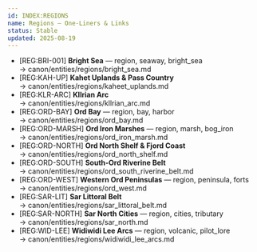 ```yaml
---
id: INDEX:REGIONS
name: Regions — One-Liners & Links
status: Stable
updated: 2025-08-19
---
```


- [REG:BRI-001] **Bright Sea** — region, seaway, bright_sea  
  → canon/entities/regions/bright_sea.md
- [REG:KAH-UP] **Kahet Uplands & Pass Country**  
  → canon/entities/regions/kaheet_uplands.md
- [REG:KLR-ARC] **Kllrian Arc**  
  → canon/entities/regions/kllrian_arc.md
- [REG:ORD-BAY] **Ord Bay** — region, bay, harbor  
  → canon/entities/regions/ord_bay.md
- [REG:ORD-MARSH] **Ord Iron Marshes** — region, marsh, bog_iron  
  → canon/entities/regions/ord_iron_marsh.md
- [REG:ORD-NORTH] **Ord North Shelf & Fjord Coast**  
  → canon/entities/regions/ord_north_shelf.md
- [REG:ORD-SOUTH] **South-Ord Riverine Belt**  
  → canon/entities/regions/ord_south_riverine_belt.md
- [REG:ORD-WEST] **Western Ord Peninsulas** — region, peninsula, forts  
  → canon/entities/regions/ord_west.md
- [REG:SAR-LIT] **Sar Littoral Belt**  
  → canon/entities/regions/sar_littoral_belt.md
- [REG:SAR-NORTH] **Sar North Cities** — region, cities, tributary  
  → canon/entities/regions/sar_north.md
- [REG:WID-LEE] **Widiwidi Lee Arcs** — region, volcanic, pilot_lore  
  → canon/entities/regions/widiwidi_lee_arcs.md
